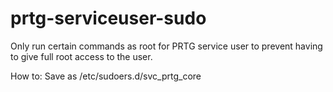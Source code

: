 # prtg-serviceuser-sudo
Only run certain commands as root for PRTG service user to prevent having to give full root access to the user.

How to:
Save as /etc/sudoers.d/svc_prtg_core
